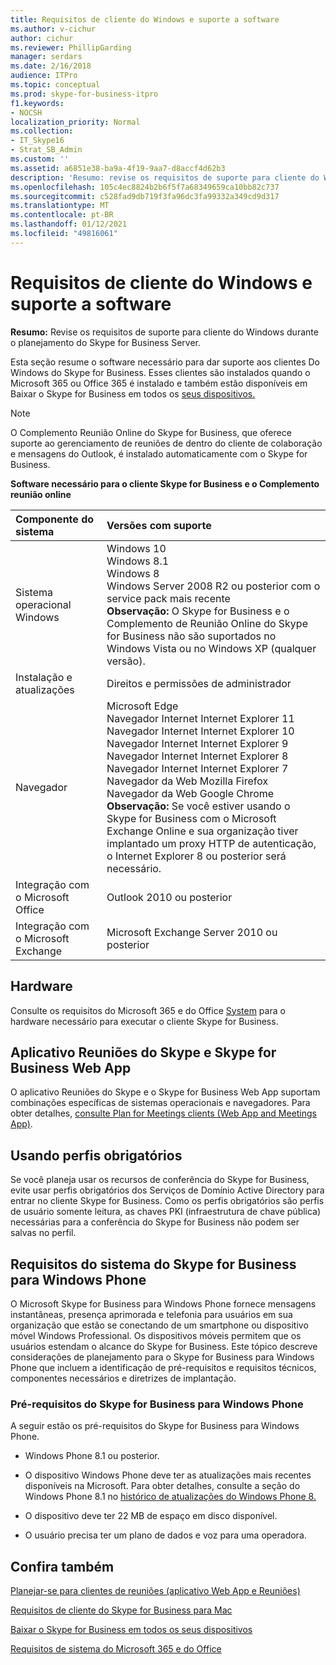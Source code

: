 ```yaml
---
title: Requisitos de cliente do Windows e suporte a software
ms.author: v-cichur
author: cichur
ms.reviewer: PhillipGarding
manager: serdars
ms.date: 2/16/2018
audience: ITPro
ms.topic: conceptual
ms.prod: skype-for-business-itpro
f1.keywords:
- NOCSH
localization_priority: Normal
ms.collection:
- IT_Skype16
- Strat_SB_Admin
ms.custom: ''
ms.assetid: a6851e38-ba9a-4f19-9aa7-d8accf4d62b3
description: 'Resumo: revise os requisitos de suporte para cliente do Windows durante o planejamento do Skype for Business Server.'
ms.openlocfilehash: 105c4ec8824b2b6f5f7a68349659ca10bb82c737
ms.sourcegitcommit: c528fad9db719f3fa96dc3fa99332a349cd9d317
ms.translationtype: MT
ms.contentlocale: pt-BR
ms.lasthandoff: 01/12/2021
ms.locfileid: "49816061"
---
```

# <a name="windows-client-requirements-and-software-support"></a>Requisitos de cliente do Windows e suporte a software
 
**Resumo:** Revise os requisitos de suporte para cliente do Windows durante o planejamento do Skype for Business Server.
  
Esta seção resume o software necessário para dar suporte aos clientes Do Windows do Skype for Business. Esses clientes são instalados quando o Microsoft 365 ou Office 365 é instalado e também estão disponíveis em Baixar o Skype for Business em todos os [seus dispositivos.](https://products.office.com/skype-for-business/download-app?tab=tabs-3)
  
> [!NOTE]
> O Complemento Reunião Online do Skype for Business, que oferece suporte ao gerenciamento de reuniões de dentro do cliente de colaboração e mensagens do Outlook, é instalado automaticamente com o Skype for Business. 
  
**Software necessário para o cliente Skype for Business e o Complemento reunião online**

|**Componente do sistema**|**Versões com suporte**|
|:-----|:-----|
|Sistema operacional Windows  <br/> |Windows 10  <br/> Windows 8.1  <br/> Windows 8 <br/> Windows Server 2008 R2 ou posterior com o service pack mais recente  <br/> **Observação:** O Skype for Business e o Complemento de Reunião Online do Skype for Business não são suportados no Windows Vista ou no Windows XP (qualquer versão). <br/> |
|Instalação e atualizações  <br/> |Direitos e permissões de administrador  <br/> |
|Navegador  <br/> |Microsoft Edge  <br/> Navegador Internet Internet Explorer 11  <br/>  Navegador Internet Internet Explorer 10 <br/> Navegador Internet Internet Explorer 9  <br/> Navegador Internet Internet Explorer 8  <br/> Navegador Internet Internet Explorer 7  <br/> Navegador da Web Mozilla Firefox  <br/>  Navegador da Web Google Chrome  <br/>**Observação:** Se você estiver usando o Skype for Business com o Microsoft Exchange Online e sua organização tiver implantado um proxy HTTP de autenticação, o Internet Explorer 8 ou posterior será necessário.           |
|Integração com o Microsoft Office  <br/> | Outlook 2010 ou posterior |
|Integração com o Microsoft Exchange  <br/> | Microsoft Exchange Server 2010 ou posterior  | 
   
## <a name="hardware"></a>Hardware

Consulte os requisitos do Microsoft 365 e do Office [System](https://products.office.com/office-system-requirements) para o hardware necessário para executar o cliente Skype for Business.
  
## <a name="skype-meetings-app-and-skype-for-business-web-app"></a>Aplicativo Reuniões do Skype e Skype for Business Web App 

O aplicativo Reuniões do Skype e o Skype for Business Web App suportam combinações específicas de sistemas operacionais e navegadores. Para obter detalhes, [consulte Plan for Meetings clients (Web App and Meetings App)](meetings-clients.md). 
  
## <a name="using-mandatory-profiles"></a>Usando perfis obrigatórios

Se você planeja usar os recursos de conferência do Skype for Business, evite usar perfis obrigatórios dos Serviços de Domínio Active Directory para entrar no cliente Skype for Business. Como os perfis obrigatórios são perfis de usuário somente leitura, as chaves PKI (infraestrutura de chave pública) necessárias para a conferência do Skype for Business não podem ser salvas no perfil. 
  
## <a name="system-requirements-for-skype-for-business-for-windows-phone"></a>Requisitos do sistema do Skype for Business para Windows Phone
 
 
O Microsoft Skype for Business para Windows Phone fornece mensagens instantâneas, presença aprimorada e telefonia para usuários em sua organização que estão se conectando de um smartphone ou dispositivo móvel Windows Professional. Os dispositivos móveis permitem que os usuários estendam o alcance do Skype for Business. Este tópico descreve considerações de planejamento para o Skype for Business para Windows Phone que incluem a identificação de pré-requisitos e requisitos técnicos, componentes necessários e diretrizes de implantação.
  
### <a name="skype-for-business-for-windows-phone-prerequisites"></a>Pré-requisitos do Skype for Business para Windows Phone

A seguir estão os pré-requisitos do Skype for Business para Windows Phone.
  
- Windows Phone 8.1 ou posterior.
    
- O dispositivo Windows Phone deve ter as atualizações mais recentes disponíveis na Microsoft. Para obter detalhes, consulte a seção do Windows Phone 8.1 no [histórico de atualizações do Windows Phone 8.](https://go.microsoft.com/fwlink/p/?LinkID=281961)
    
- O dispositivo deve ter 22 MB de espaço em disco disponível.
    
- O usuário precisa ter um plano de dados e voz para uma operadora.


## <a name="see-also"></a>Confira também

[Planejar-se para clientes de reuniões (aplicativo Web App e Reuniões)](meetings-clients.md)
  
[Requisitos de cliente do Skype for Business para Mac](mac-requirements.md)

[Baixar o Skype for Business em todos os seus dispositivos](https://products.office.com/skype-for-business/download-app?tab=tabs-3)
  
[Requisitos de sistema do Microsoft 365 e do Office](https://products.office.com/office-system-requirements)
